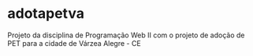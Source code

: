 # adotapetva
Projeto da disciplina de Programação Web II com o projeto de adoção de PET para a cidade de Várzea Alegre - CE
